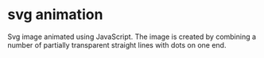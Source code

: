 # svg animation

Svg image animated using JavaScript. The image is created by combining a number of partially transparent straight lines with dots on one end.
